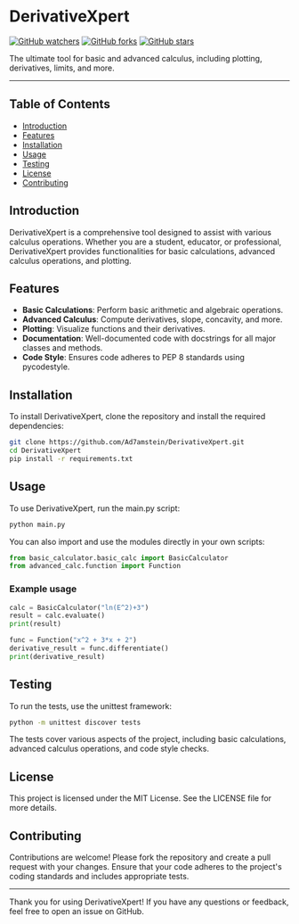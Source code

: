 # DerivativeXpert

[![GitHub watchers](https://img.shields.io/github/watchers/Ad7amstein/DerivativeXpert.svg?style=social&label=Watch)](https://github.com/Ad7amstein/DerivativeXpert/watchers/)
[![GitHub forks](https://img.shields.io/github/forks/Ad7amstein/DerivativeXpert.svg?style=social&label=Fork)](https://github.com/Ad7amstein/DerivativeXpert/network/)
[![GitHub stars](https://img.shields.io/github/stars/Ad7amstein/DerivativeXpert.svg?style=social&label=Star)](https://github.com/Ad7amstein/DerivativeXpert/stargazers/)

The ultimate tool for basic and advanced calculus, including plotting, derivatives, limits, and more.

---

## Table of Contents

- [Introduction](#introduction)
- [Features](#features)
- [Installation](#installation)
- [Usage](#usage)
- [Testing](#testing)
- [License](#license)
- [Contributing](#contributing)

## Introduction

DerivativeXpert is a comprehensive tool designed to assist with various calculus operations. Whether you are a student, educator, or professional, DerivativeXpert provides functionalities for basic calculations, advanced calculus operations, and plotting.

## Features

- **Basic Calculations**: Perform basic arithmetic and algebraic operations.
- **Advanced Calculus**: Compute derivatives, slope, concavity, and more.
- **Plotting**: Visualize functions and their derivatives.
- **Documentation**: Well-documented code with docstrings for all major classes and methods.
- **Code Style**: Ensures code adheres to PEP 8 standards using pycodestyle.

## Installation

To install DerivativeXpert, clone the repository and install the required dependencies:

```sh
git clone https://github.com/Ad7amstein/DerivativeXpert.git
cd DerivativeXpert
pip install -r requirements.txt
```

## Usage

To use DerivativeXpert, run the main.py script:

```sh
python main.py
```

You can also import and use the modules directly in your own scripts:

```py
from basic_calculator.basic_calc import BasicCalculator
from advanced_calc.function import Function
```

### Example usage

```py
calc = BasicCalculator("ln(E^2)+3")
result = calc.evaluate()
print(result)

func = Function("x^2 + 3*x + 2")
derivative_result = func.differentiate()
print(derivative_result)
```

## Testing

To run the tests, use the unittest framework:

```sh
python -m unittest discover tests
```

The tests cover various aspects of the project, including basic calculations, advanced calculus operations, and code style checks.

## License

This project is licensed under the MIT License. See the LICENSE file for more details.

## Contributing

Contributions are welcome! Please fork the repository and create a pull request with your changes. Ensure that your code adheres to the project's coding standards and includes appropriate tests.

---

Thank you for using DerivativeXpert! If you have any questions or feedback, feel free to open an issue on GitHub.
